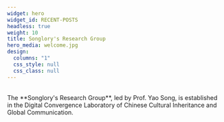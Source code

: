 ```yaml
---
widget: hero
widget_id: RECENT-POSTS
headless: true
weight: 10
title: Songlory's Research Group
hero_media: welcome.jpg
design:
  columns: "1"
  css_style: null
  css_class: null
---
```

<br>
The **Songlory's Research Group**, led by Prof. Yao Song, is established in the Digital Convergence Laboratory of Chinese Cultural Inheritance and Global Communication.